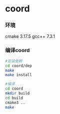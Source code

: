 # coord

### 环境
cmake 3.17.5
gcc++ 7.3.1

### 编译coord
```bash
#安装依赖
cd coord/dep
make
make install

#编译
cd coord
mkdir build
cd build
cmake3 ..
make
```

